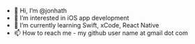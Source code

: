 - 👋 Hi, I’m @jonhath
- 👀 I’m interested in iOS app development
- 🌱 I’m currently learning Swift, xCode, React Native
- 📫 How to reach me - my github user name at gmail dot com

<!---
jonhath/jonhath is a ✨ special ✨ repository because its `README.md` (this file) appears on your GitHub profile.
You can click the Preview link to take a look at your changes.
--->
